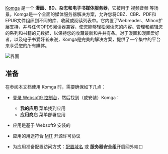 [Komga](https://komga.org) 是一个 **漫画、BD、杂志和电子书媒体服务器**，它被用于 视频音频  等场景。Komga是一个全面的媒体服务器解决方案，允许您将CBZ、CBR、PDF和EPUB文件组织到不同的库、收藏或阅读列表中。它内置了Webreader、Mihon扩展支持，并与任何OPDS阅读器兼容，使您能够轻松阅读您的内容。管理和编辑您的系列和书籍的元数据，以保持您的收藏最新和井井有条。对于漫画和漫画爱好者，以及电子书爱好者来说，Komga是完美的解决方案，提供了一个集中的平台来享受您的所有媒体。


![界面](https://libs.websoft9.com/Websoft9/DocsPicture/zh/komga/komga-gui-websoft9.png)


## 准备

在参阅本文档使用 Komga 时，需要确保如下几点：

- [登录 Websoft9 控制台](./login-console)，然后找到（或安装）Komga：
  - **我的应用** 菜单找到应用 
  - **应用商店** 菜单部署应用

- 应用是基于 Websoft9 安装的


- 应用的用途符合 [MIT](https://opensource.org/licenses/MIT) 开源许可协议


- 为应用准备配置访问方式：[配置域名](./domain-set) 或 **服务器安全组**开启网外端口